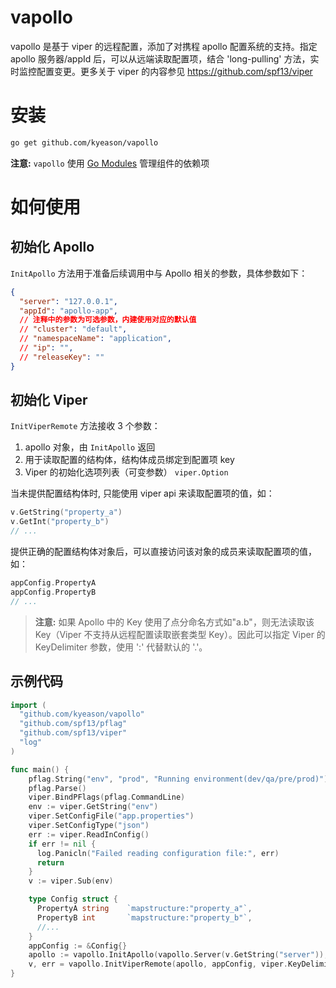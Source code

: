 # vapollo
vapollo 是基于 viper 的远程配置，添加了对携程 apollo 配置系统的支持。指定 apollo 服务器/appId 后，可以从远端读取配置项，结合 'long-pulling' 方法，实时监控配置变更。更多关于 viper 的内容参见 https://github.com/spf13/viper

# 安装

```sh
go get github.com/kyeason/vapollo
```

**注意:** `vapollo` 使用 [Go Modules](https://github.com/golang/go/wiki/Modules) 管理组件的依赖项

# 如何使用

## 初始化 Apollo

`InitApollo` 方法用于准备后续调用中与 Apollo 相关的参数，具体参数如下：

```json
{
  "server": "127.0.0.1",
  "appId": "apollo-app",
  // 注释中的参数为可选参数，内建使用对应的默认值
  // "cluster": "default",
  // "namespaceName": "application",
  // "ip": "",
  // "releaseKey": ""
}
```

## 初始化 Viper

`InitViperRemote` 方法接收 3 个参数：

1. apollo 对象，由 `InitApollo` 返回
2. 用于读取配置的结构体，结构体成员绑定到配置项 key
3. Viper 的初始化选项列表（可变参数） `viper.Option`

当未提供配置结构体时, 只能使用 viper api 来读取配置项的值，如：

```go
v.GetString("property_a")
v.GetInt("property_b")
// ...
```

提供正确的配置结构体对象后，可以直接访问该对象的成员来读取配置项的值，如：

```go
appConfig.PropertyA
appConfig.PropertyB
// ...
```

> **注意:**  如果 Apollo 中的 Key 使用了点分命名方式如"a.b"，则无法读取该 Key（Viper 不支持从远程配置读取嵌套类型 Key）。因此可以指定 Viper 的 KeyDelimiter 参数，使用 ':' 代替默认的 '.'。

## 示例代码

```go
import (
  "github.com/kyeason/vapollo"
  "github.com/spf13/pflag"
  "github.com/spf13/viper"
  "log"
)

func main() {
    pflag.String("env", "prod", "Running environment(dev/qa/pre/prod)")
    pflag.Parse()
    viper.BindPFlags(pflag.CommandLine)
    env := viper.GetString("env")
    viper.SetConfigFile("app.properties")
    viper.SetConfigType("json")
    err := viper.ReadInConfig()
    if err != nil {
      log.Panicln("Failed reading configuration file:", err)
      return
    }
    v := viper.Sub(env)

    type Config struct {
      PropertyA string    `mapstructure:"property_a"`,
      PropertyB int       `mapstructure:"property_b"`,
      //...
    }
    appConfig := &Config{}
    apollo := vapollo.InitApollo(vapollo.Server(v.GetString("server")),vapollo.AppId(v.GetString("appId")))
    v, err = vapollo.InitViperRemote(apollo, appConfig, viper.KeyDelimiter(":"))
}
```



